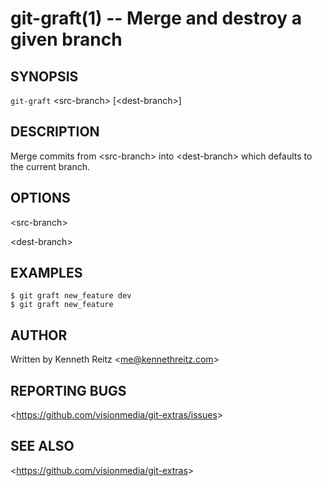 git-graft(1) -- Merge and destroy a given branch
======================================

## SYNOPSIS

`git-graft` &lt;src-branch&gt; [&lt;dest-branch&gt;]

## DESCRIPTION

  Merge commits from &lt;src-branch&gt; into &lt;dest-branch&gt; which defaults to the current branch.

## OPTIONS

  &lt;src-branch&gt;

  &lt;dest-branch&gt;

## EXAMPLES

    $ git graft new_feature dev
    $ git graft new_feature

## AUTHOR

Written by Kenneth Reitz &lt;<me@kennethreitz.com>&gt;

## REPORTING BUGS

&lt;<https://github.com/visionmedia/git-extras/issues>&gt;

## SEE ALSO

&lt;<https://github.com/visionmedia/git-extras>&gt;
